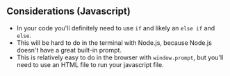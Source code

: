 ## Considerations (Javascript)
* In your code you'll definitely need to use `if` and likely an `else if` and `else`.
* This will be hard to do in the terminal with Node.js, because Node.js doesn't have a great built-in prompt.
* This is relatively easy to do in the browser with `window.prompt`, but you'll need to use an HTML file to run your javascript file.

